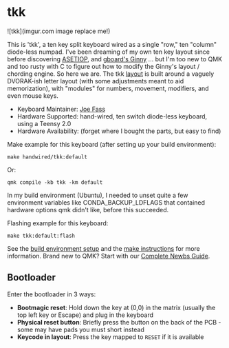 # tkk

![tkk](imgur.com image replace me!)

This is 'tkk', a ten key split keyboard wired as a single "row," ten "column" diode-less numpad. I've been dreaming of my own ten key layout since before discovering [ASETIOP](https://asetniop.com/), and [gboard's Ginny](https://www.gboards.ca/) ... but I'm too new to QMK and too rusty with C to figure out how to modify the Ginny's layout / chording engine. So here we are. The tkk [layout](https://imgur.com/a/eQzhSgw) is built around a vaguely DVORAK-ish letter layout (with some adjustments meant to aid memorization), with "modules" for numbers, movement, modifiers, and even mouse keys.

* Keyboard Maintainer: [Joe Fass](https://github.com/jfass)
* Hardware Supported: hand-wired, ten switch diode-less keyboard, using a Teensy 2.0
* Hardware Availability: (forget where I bought the parts, but easy to find)

Make example for this keyboard (after setting up your build environment):

    make handwired/tkk:default

Or:

    qmk compile -kb tkk -km default

In my build environment (Ubuntu), I needed to unset quite a few environment variables like CONDA\_BACKUP\_LDFLAGS that contained hardware options qmk didn't like, before this succeeded.

Flashing example for this keyboard:

    make tkk:default:flash

See the [build environment setup](https://docs.qmk.fm/#/getting_started_build_tools) and the [make instructions](https://docs.qmk.fm/#/getting_started_make_guide) for more information. Brand new to QMK? Start with our [Complete Newbs Guide](https://docs.qmk.fm/#/newbs).

## Bootloader

Enter the bootloader in 3 ways:

* **Bootmagic reset**: Hold down the key at (0,0) in the matrix (usually the top left key or Escape) and plug in the keyboard
* **Physical reset button**: Briefly press the button on the back of the PCB - some may have pads you must short instead
* **Keycode in layout**: Press the key mapped to `RESET` if it is available

